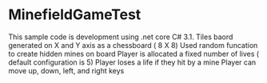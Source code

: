 # MinefieldGameTest

This sample code is development using .net core C# 3.1. Tiles baord generated on X and Y axis as a chessboard ( 8 X 8) Used random funcation to create hidden mines on board Player is allocated a fixed number of lives ( default configuration is 5) Player loses a life if they hit by a mine Player can move up, down, left, and right keys